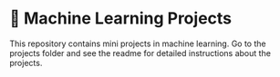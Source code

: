 # 🚀 Machine Learning Projects

This repository contains mini projects in machine learning. Go to the projects folder and see the readme for detailed instructions about the projects.
